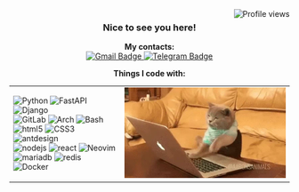 <img src="https://komarev.com/ghpvc/?username=emp7yhead&style=flat-square" alt="Profile views" align="right">
<h3 align="center">Nice to see you here!</h3>
<p align="center">
  <b>My contacts:</b>
  <br>
  <a href="mailto:artyomkropp@gmail.com">
    <img src="https://img.shields.io/badge/-Gmail-c14438?style=for-the-badge&logo=Gmail&logoColor=white" alt="Gmail Badge">
  </a>
  <a href="https://t.me/empty_head">
    <img src="https://img.shields.io/badge/-telegram-0088cc?style=for-the-badge&logo=telegram&logoColor=white" alt="Telegram Badge">
  </a>
<!--   <a href="https://twitter.com/emp7y_head">
    <img src="https://img.shields.io/badge/-Twitter-1d9bf0?style=for-the-badge&logo=twitter&logoColor=white" alt="Twitter Badge">
  </a> -->
</p>

<p align="center">
  <b>Things I code with:</b>
  <br>
  <table align="center">
    <td>
      <img alt="Python" src="https://img.shields.io/badge/-Python-3776ab?style=for-the-badge&logo=python&logoColor=white"/>
      <img alt="FastAPI" src="https://img.shields.io/badge/-FastAPI-009688?style=for-the-badge&logo=FastAPI&logoColor=white"/>
      <img alt="Django" src="https://img.shields.io/badge/-Django-092E20?style=for-the-badge&logo=Django&logoColor=white"/>
      <br>
      <img alt="GitLab" src="https://img.shields.io/badge/-GitLab-FC6D26?style=for-the-badge&logo=gitlab&logoColor=white"/>
      <img alt="Arch" src="https://img.shields.io/badge/-btw i use arch-1793D1?style=for-the-badge&logo=archlinux&logoColor=white"/>
      <img alt="Bash" src="https://img.shields.io/badge/-Bash-45b8d8?style=for-the-badge&logo=GNU-bash&logoColor=white"/>
      <br>
      <img alt="html5" src="https://img.shields.io/badge/-HTML5-E34F26?style=for-the-badge&logo=html5&logoColor=white"/>
      <img alt="CSS3" src="https://img.shields.io/badge/-css3-2088FF?style=for-the-badge&logo=css3&logoColor=white"/>
      <img alt="antdesign" src="https://img.shields.io/badge/-antdesign-0170FE?style=for-the-badge&logo=antdesign&logoColor=white"/>
      <br>
      <img alt="nodejs" src="https://img.shields.io/badge/-NodeJS-339933?style=for-the-badge&logo=nodedotjs&logoColor=white"/>
      <img alt="react" src="https://img.shields.io/badge/-React-0088CC?style=for-the-badge&logo=react&logoColor=white"/>
      <img alt="Neovim" src="https://img.shields.io/badge/-Neovim-57A143?style=for-the-badge&logo=Neovim&logoColor=white"/>
      <br>
      <img alt="mariadb" src="https://img.shields.io/badge/-mariadb-003545?style=for-the-badge&logo=mariadb&logoColor=white"/>
      <img alt="redis" src="https://img.shields.io/badge/-redis-DC382D?style=for-the-badge&logo=redis&logoColor=white"/>
      <img alt="Docker" src="https://img.shields.io/badge/-Docker-05529c?style=for-the-badge&logo=docker&logoColor=white"/>
    </td>
    <td>
      <img alt="me working" width="320" src="https://raw.githubusercontent.com/emp7yhead/emp7yhead/master/content/work-work.webp">
    </td>
  </table>
</p>
